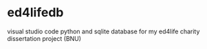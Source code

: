 # ed4lifedb
visual studio code python and sqlite database for my ed4life charity dissertation project (BNU)
